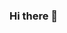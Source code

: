 ### Hi there 👋

<!--
**fengweidiezhen/fengweidiezhen** is a ✨ _special_ ✨ repository because its `README.md` (this file) appears on your GitHub profile.

Here are some ideas to get you started:

- 🌱 I’m currently learning in University

- ⚡ Fun fact: chess
-->
